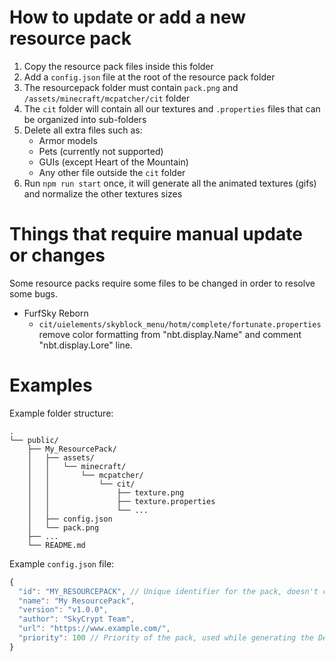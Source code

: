 # How to update or add a new resource pack

1. Copy the resource pack files inside this folder
2. Add a `config.json` file at the root of the resource pack folder
3. The resourcepack folder must contain `pack.png` and `/assets/minecraft/mcpatcher/cit` folder
4. The `cit` folder will contain all our textures and `.properties` files that can be organized into sub-folders
5. Delete all extra files such as:
   - Armor models
   - Pets (currently not supported)
   - GUIs (except Heart of the Mountain)
   - Any other file outside the `cit` folder
6. Run `npm run start` once, it will generate all the animated textures (gifs) and normalize the other textures sizes

# Things that require manual update or changes

Some resource packs require some files to be changed in order to resolve some bugs.

- FurfSky Reborn
  - `cit/uielements/skyblock_menu/hotm/complete/fortunate.properties` remove color formatting from "nbt.display.Name" and comment "nbt.display.Lore" line.

# Examples

Example folder structure:

```text
.
└── public/
    ├── My_ResourcePack/
    │   ├── assets/
    │   │   └── minecraft/
    │   │       └── mcpatcher/
    │   │           └── cit/
    │   │               ├── texture.png
    │   │               ├── texture.properties
    │   │               └── ...
    │   ├── config.json
    │   └── pack.png
    ├── ...
    └── README.md
```

Example `config.json` file:

```js
{
  "id": "MY_RESOURCEPACK", // Unique identifier for the pack, doesn't change between versions
  "name": "My ResourcePack",
  "version": "v1.0.0",
  "author": "SkyCrypt Team",
  "url": "https://www.example.com/",
  "priority": 100 // Priority of the pack, used while generating the Default Pack
}
```

